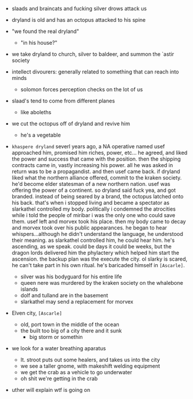 - slaads and braincats and fucking silver drows attack us
- dryland is old and has an octopus attacked to his spine

- "we found the real dryland"
    - "in his house?"

- we take dryland to church, silver to baldeer, and summon the `astir society

- intellect divourers: generally related to something that can reach into minds
    - solomon forces perception checks on the lot of us

- slaad's tend to come from different planes
    - like aboleths

- we cut the octopus off of dryland and revive him
    - he's a vegetable

- `khaspere dryland` severl years ago, a NA operative named usef approached him, promised him riches, power, etc... he agreed, and liked the power and success that came with the position. then the shipping contracts came in, vastly increasing his power. all he was asked in return was to be a propagandist. and then usef came back. if dryland liked what the northern alliance offered, commit to the kraken society. he'd become elder statesman of a new northern nation. usef was offering the power of a continent. so dryland said fuck yea, and got branded. instead of being seared by a brand, the octopus latched onto his back. that's when i stopped living and became a spectator as slarkathel controlled my body. politically i condemned the atrocities while i told the people of miribar i was the only one who could save them. usef left and morvex took his place. then my body came to decay and morvex took over his public appearances. he began to hear whispers...although he didn't understand the language, he understood their meaning. as slarkathel controlled him, he could hear him. he's ascending, as we speak. could be days it could be weeks, but the dragon lords delivered him the phylactery which helped him start the ascension. the backup plan was the execute the city. ol slarky is scared, he can't take part in his own ritual. he's baricaded himself in `[Ascarle]`.
    - silver was his bodyguard for his entire life
    - queen nere was murdered by the kraken society on the whalebone islands
    - dolf and tulland are in the basement
    - slarkathel may send a replacement for morvex

- Elven city, `[Ascarle]`
    - old, port town in the middle of the ocean
    - the built too big of a city there and it sunk
        - big storm or somethin

- we look for a water breathing aparatus
    - lt. stroot puts out some healers, and takes us into the city
    - we see a taller gnome, with makeshift welding equipment
    - we get the crab as a vehicle to go underwater 
    - oh shit we're getting in the crab

- uther will explain wtf is going on